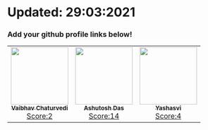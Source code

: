 # Updated: 29:03:2021
### Add your github profile links below!

<table>
  <tbody><tr>
    <td align="center"><a href="https://github.com/vybhav72954"><img alt="" src="https://avatars.githubusercontent.com/u/49750343?v=4" width="130px;"><br><sub><b>
Vaibhav Chaturvedi</b></sub></a><br><a href="" title="Code">Score:2</a></td></a></td>

 <td align="center"><a href="https://github.com/Ash-exp"><img alt="" src="https://avatars.githubusercontent.com/u/68757539?s=400&u=98107675c2bed3b007daea33f853a3f9a3da269f&v=4" width="130px;"><br><sub><b>
 Ashutosh Das </b></sub></a><br><a href="" title="Code">Score:14</a></td></a></td>

 <td align="center"><a href="https://github.com/kmryashasvi"><img alt="" src="https://avatars.githubusercontent.com/u/66861659?s=400&u=64fefa0d1dc0f089b0cdb61f10f3691ee24cd636&v=4" width="130px;"><br><sub><b>
 Yashasvi </b></sub></a><br><a href="" title="Code">Score:4</a></td></a></td>
  </tr>
</tbody></table>
